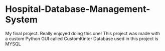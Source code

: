 # Hospital-Database-Management-System
My final project. Really enjoyed doing this one!
This project was made with a custom Python GUI called CustomKinter
Database used in this project is MYSQL

